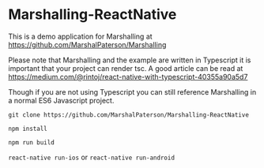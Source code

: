 # Marshalling-ReactNative
This is a demo application for Marshalling at https://github.com/MarshalPaterson/Marshalling 

Please note that Marshalling and the example are written in Typescript it is important that your project can render tsc. A good article can be read at https://medium.com/@rintoj/react-native-with-typescript-40355a90a5d7

Though if you are not using Typescript you can still reference Marshalling in a normal ES6 Javascript project.

```git clone https://github.com/MarshalPaterson/Marshalling-ReactNative```

```npm install```

```npm run build```

```react-native run-ios``` or ```react-native run-android```
